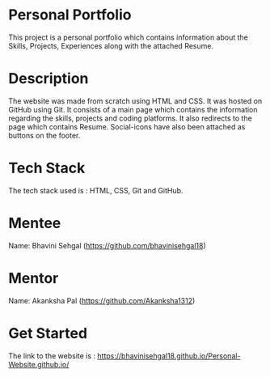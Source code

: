 # Personal Portfolio
This project is a personal portfolio which contains information about the Skills, Projects, Experiences along with the attached Resume.
# Description 
The website was made from scratch using HTML and CSS. It was hosted on GitHub using Git. It consists of a main page which contains the information regarding the skills, projects and coding platforms. It also redirects to the page which contains Resume. Social-icons have also been attached as buttons on the footer.
# Tech Stack
The tech stack used is : HTML, CSS, Git and GitHub.
# Mentee
Name: Bhavini Sehgal (https://github.com/bhavinisehgal18)
# Mentor
Name: Akanksha Pal (https://github.com/Akanksha1312)
# Get Started
The link to the website is : https://bhavinisehgal18.github.io/Personal-Website.github.io/

